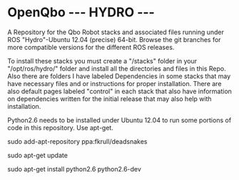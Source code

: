 OpenQbo --- HYDRO  --- 
=======

  A Repository for the Qbo Robot stacks and associated files running under ROS "Hydro"-Ubuntu 12.04 (precise) 64-bit. Browse the git branches for more compatible versions for the different ROS releases. 


  To install these stacks you must create a "/stacks" folder in your "/opt/ros/hydro/" folder and install all the directories and files in this Repo. Also there are folders I have labeled Dependencies in some stacks that may have necessary files and or instructions for proper installation. There are also default pages labeled "control" in each stack that also have information on dependencies written for the initial release that may also help with installation.  
 
  Python2.6 needs to be installed under Ubuntu 12.04 to run some portions of code in this repository. Use apt-get.  

  sudo add-apt-repository ppa:fkrull/deadsnakes 
  
  sudo apt-get update                                
  
  sudo apt-get install python2.6 python2.6-dev
